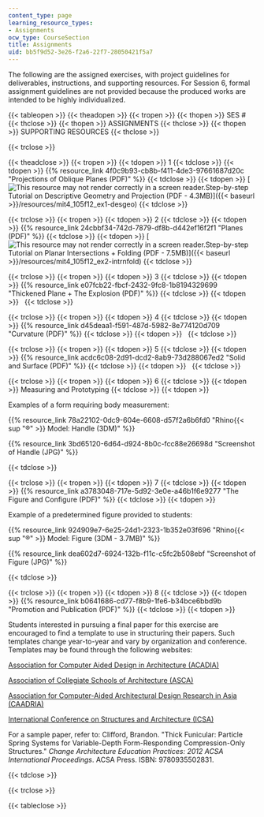 ```yaml
---
content_type: page
learning_resource_types:
- Assignments
ocw_type: CourseSection
title: Assignments
uid: bb5f9d52-3e26-f2a6-22f7-28050421f5a7
---
```

The following are the assigned exercises, with project guidelines for deliverables, instructions, and supporting resources. For Session 6, formal assignment guidelines are not provided because the produced works are intended to be highly individualized.

{{< tableopen >}}
{{< theadopen >}}
{{< tropen >}}
{{< thopen >}}
SES #
{{< thclose >}}
{{< thopen >}}
ASSIGNMENTS
{{< thclose >}}
{{< thopen >}}
SUPPORTING RESOURCES
{{< thclose >}}

{{< trclose >}}

{{< theadclose >}}
{{< tropen >}}
{{< tdopen >}}
1
{{< tdclose >}}
{{< tdopen >}}
{{% resource_link 4f0c9b93-cb8b-f411-4de3-97661687d20c "Projections of Oblique Planes (PDF)" %}}
{{< tdclose >}}
{{< tdopen >}}
[![This resource may not render correctly in a screen reader.](/images/inacessible.gif)Step-by-step Tutorial on Descriptive Geometry and Projection (PDF - 4.3MB)]({{< baseurl >}}/resources/mit4_105f12_ex1-desgeo)
{{< tdclose >}}

{{< trclose >}}
{{< tropen >}}
{{< tdopen >}}
2
{{< tdclose >}}
{{< tdopen >}}
{{% resource_link 24cbbf34-742d-7879-df8b-d442ef16f2f1 "Planes (PDF)" %}}
{{< tdclose >}}
{{< tdopen >}}
[![This resource may not render correctly in a screen reader.](/images/inacessible.gif)Step-by-step Tutorial on Planar Intersections + Folding (PDF - 7.5MB)]({{< baseurl >}}/resources/mit4_105f12_ex2-intrnfold)
{{< tdclose >}}

{{< trclose >}}
{{< tropen >}}
{{< tdopen >}}
3
{{< tdclose >}}
{{< tdopen >}}
{{% resource_link e07fcb22-fbcf-2432-9fc8-1b8194329699 "Thickened Plane + The Explosion (PDF)" %}}
{{< tdclose >}}
{{< tdopen >}}
 
{{< tdclose >}}

{{< trclose >}}
{{< tropen >}}
{{< tdopen >}}
4
{{< tdclose >}}
{{< tdopen >}}
{{% resource_link d45deaa1-f591-487d-5982-8e774120d709 "Curvature (PDF)" %}}
{{< tdclose >}}
{{< tdopen >}}
 
{{< tdclose >}}

{{< trclose >}}
{{< tropen >}}
{{< tdopen >}}
5
{{< tdclose >}}
{{< tdopen >}}
{{% resource_link acdc6c08-2d91-dcd2-8ab9-73d288067ed2 "Solid and Surface (PDF)" %}}
{{< tdclose >}}
{{< tdopen >}}
 
{{< tdclose >}}

{{< trclose >}}
{{< tropen >}}
{{< tdopen >}}
6
{{< tdclose >}}
{{< tdopen >}}
Measuring and Prototyping
{{< tdclose >}}
{{< tdopen >}}


Examples of a form requiring body measurement:

{{% resource_link 78a22102-0dc9-604e-6608-d57f2a6b6fd0 "Rhino{{< sup \"®\" >}} Model: Handle (3DM)" %}}

{{% resource_link 3bd65120-6d64-d924-8b0c-fcc88e26698d "Screenshot of Handle (JPG)" %}}


{{< tdclose >}}

{{< trclose >}}
{{< tropen >}}
{{< tdopen >}}
7
{{< tdclose >}}
{{< tdopen >}}
{{% resource_link a3783048-717e-5d92-3e0e-a46b1f6e9277 "The Figure and Configure (PDF)" %}}
{{< tdclose >}}
{{< tdopen >}}


Example of a predetermined figure provided to students:

{{% resource_link 924909e7-6e25-24d1-2323-1b352e03f696 "Rhino{{< sup \"®\" >}} Model: Figure (3DM - 3.7MB)" %}}

{{% resource_link dea602d7-6924-132b-f11c-c5fc2b508ebf "Screenshot of Figure (JPG)" %}}


{{< tdclose >}}

{{< trclose >}}
{{< tropen >}}
{{< tdopen >}}
8
{{< tdclose >}}
{{< tdopen >}}
{{% resource_link b0641686-cd77-f8b9-1fe6-b34bce6bbd9b "Promotion and Publication (PDF)" %}}
{{< tdclose >}}
{{< tdopen >}}


Students interested in pursuing a final paper for this exercise are encouraged to find a template to use in structuring their papers. Such templates change year-to-year and vary by organization and conference. Templates may be found through the following websites:

[Association for Computer Aided Design in Architecture (ACADIA)](http://acadia.org/)

[Association of Collegiate Schools of Architecture (ASCA)](http://acsa-arch.org/)

[Association for Computer-Aided Architectural Design Research in Asia (CAADRIA)](http://www.caadria.org/)

[International Conference on Structures and Architecture (ICSA)](http://www.icsa2013.arquitectura.uminho.pt/)

For a sample paper, refer to: Clifford, Brandon. "Thick Funicular: Particle Spring Systems for Variable-Depth Form-Responding Compression-Only Structures." _Change Architecture Education Practices: 2012 ACSA International Proceedings_. ACSA Press. ISBN: 9780935502831.


{{< tdclose >}}

{{< trclose >}}

{{< tableclose >}}